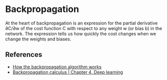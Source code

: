 # Backpropagation

At the heart of backpropagation is an expression for the partial derivative ∂C/∂w of the cost function C with respect to any weight w (or bias b) in the network. The expression tells us how quickly the cost changes when we change the weights and biases.

## References

- [How the backpropagation algorithm works](http://neuralnetworksanddeeplearning.com/chap2.html)
- [Backpropagation calculus | Chapter 4, Deep learning](https://youtu.be/tIeHLnjs5U8)
